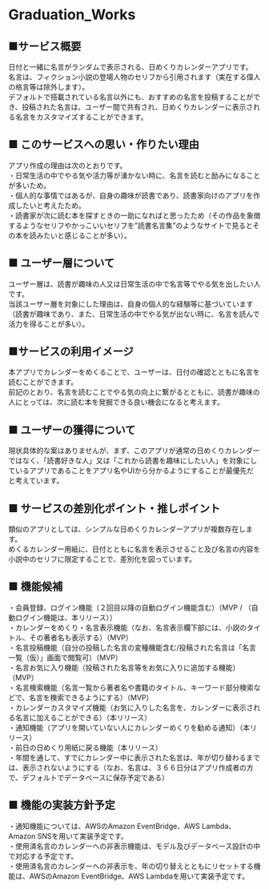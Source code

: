 # Graduation_Works

## ■サービス概要
日付と一緒に名言がランダムで表示される、日めくりカレンダーアプリです。  
名言は、フィクション小説の登場人物のセリフから引用されます（実在する偉人の格言等は除外します）。  
デフォルトで搭載されている名言以外にも、おすすめの名言を投稿することができ、投稿された名言は、ユーザー間で共有され、日めくりカレンダーに表示される名言をカスタマイズすることができます。

## ■ このサービスへの思い・作りたい理由
アプリ作成の理由は次のとおりです。  
・日常生活の中でやる気や活力等が湧かない時に、名言を読むと励みになることが多いため。  
・個人的な事情ではあるが、自身の趣味が読書であり、読書家向けのアプリを作成したいと考えたため。  
・読書家が次に読む本を探すときの一助になればと思ったため（その作品を象徴するようなセリフやかっこいいセリフを”読書名言集”のようなサイトで見るとその本を読みたいと感じることが多い）。

## ■ ユーザー層について
ユーザー層は、読書が趣味の人又は日常生活の中で名言等でやる気を出したい人です。  
当該ユーザー層を対象にした理由は、自身の個人的な経験等に基づいています（読書が趣味であり、また、日常生活の中でやる気が出ない時に、名言を読んで活力を得ることが多い）。

## ■サービスの利用イメージ
本アプリでカレンダーをめくることで、ユーザーは、日付の確認とともに名言を読むことができます。  
前記のとおり、名言を読むことでやる気の向上に繋がるとともに、読書が趣味の人にとっては、次に読む本を発掘できる良い機会になると考えます。

## ■ ユーザーの獲得について
現状具体的な案はありませんが、まず、このアプリが通常の日めくりカレンダーではなく、「読書好きな人」又は「これから読書を趣味にしたい人」を対象にしているアプリであることをアプリ名やUIから分かるようにすることが最優先だと考えています。

## ■ サービスの差別化ポイント・推しポイント
類似のアプリとしては、シンプルな日めくりカレンダーアプリが複数存在します。  
めくるカレンダー用紙に、日付とともに名言を表示させること及び名言の内容を小説中のセリフに限定することで、差別化を図っています。

## ■ 機能候補
・会員登録、ログイン機能（２回目以降の自動ログイン機能含む）（MVP / （自動ログイン機能は、本リリース））  
・カレンダーをめくり・名言表示機能（なお、名言表示欄下部には、小説のタイトル、その著者名も表示する）（MVP）  
・名言投稿機能（自分の投稿した名言の変種機能含む/投稿された名言は「名言一覧（仮）」画面で閲覧可）（MVP）  
・名言お気に入り機能（投稿された名言等をお気に入りに追加する機能）（MVP）  
・名言検索機能（名言一覧から著者名や書籍のタイトル、キーワード部分検索などで、名言を検索できるようにする）（MVP）  
・カレンダーカスタマイズ機能（お気に入りした名言を、カレンダーに表示される名言に加えることができる）（本リリース）  
・通知機能（アプリを開いていない人にカレンダーめくりを勧める通知）（本リリース）  
・前日の日めくり用紙に戻る機能（本リリース）  
・年間を通して、すでにカレンダー中に表示された名言は、年が切り替わるまでは、表示されないようにする（なお、名言は、３６６日分はアプリ作成者の方で、デフォルトでデータベースに保存予定である）

## ■ 機能の実装方針予定
・通知機能については、AWSのAmazon EventBridge、AWS Lambda、Amazon SNSを用いて実装予定です。  
・使用済名言のカレンダーへの非表示機能は、モデル及びデータベース設計の中で対応する予定です。  
・使用済名言のカレンダーへの非表示を、年の切り替えとともにリセットする機能は、AWSのAmazon EventBridge、AWS Lambdaを用いて実装予定です。
